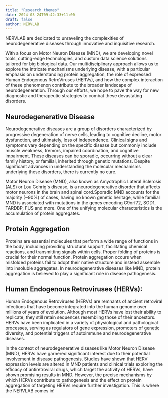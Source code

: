 ```yaml
---
title: "Research themes"
date: 2024-03-24T09:42:33+11:00
draft: false
author: NERVLAB
---
```


NERVLAB are dedicated to unraveling the complexities of neurodegenerative diseases through innovative and inquisitive research. 

With a focus on Motor Neuron Disease (MND), we are developing novel tools, cutting-edge technologies, and custom data science solutions tailored for big biological data. Our multidisciplinary approach allows us to explore the intricate mechanisms underlying disease, with a particular emphasis on understanding protein aggregation, the role of expressed Human Endogenous RetroViruses (HERVs), and how the complex interaction of these phenomenon contribute to the broader landscape of neurodegeneration. Through our efforts, we hope to pave the way for new diagnostic and therapeutic strategies to combat these devastating disorders.

## Neurodegenerative Disease

Neurodegenerative diseases are a group of disorders characterized by progressive degeneration of nerve cells, leading to cognitive decline, motor dysfunction, and ultimately, loss of independence. Clinical signs and symptoms vary depending on the specific disease but commonly include muscle weakness, tremors, impaired coordination, and cognitive impairment. These diseases can be sporadic, occurring without a clear family history, or familial, inherited through genetic mutations. Despite significant advances in understanding the molecular mechanisms underlying these disorders, there is currently no cure.

Motor Neuron Disease (MND), also known as Amyotrophic Lateral Sclerosis (ALS) or Lou Gehrig's disease, is a neurodegenerative disorder that affects motor neurons in the brain and spinal cord.Sporadic MND accounts for the majority (~90%) of cases, having no known genetic heritage, while familial MND is associated with mutations in the genes encoding C9orf72, SOD1, TARDBP, FUS and more. One of the unifying molecular characteristics is the accumulation of protein aggregates.

## Protein Aggregation

Proteins are essential molecules that perform a wide range of functions in the body, including providing structural support, facilitating chemical reactions, and transmitting signals within cells. Proper folding of proteins is crucial for their normal function. Protein aggregation occurs when misfolded proteins fail to adopt their native structure and instead assemble into insoluble aggregates. In neurodegenerative diseases like MND, protein aggregation is believed to play a significant role in disease pathogenesis.

## Human Endogenous Retroviruses (HERVs):

Human Endogenous Retroviruses (HERVs) are remnants of ancient retroviral infections that have become integrated into the human genome over millions of years of evolution. Although most HERVs have lost their ability to replicate, they still retain sequences resembling those of their ancestors. HERVs have been implicated in a variety of physiological and pathological processes, serving as regulators of gene expression, promoters of genetic diversity, and potential triggers of autoimmune and neurodegenerative diseases.

In the context of neurodegenerative diseases like Motor Neuron Disease (MND), HERVs have garnered significant interest due to their potential involvement in disease pathogenesis. Studies have shown that HERV expression levels are altered in MND patients and clinical trials exploring the efficacy of antiretroviral drugs, which target the activity of HERVs, have shown promising results in MND. However, the precise mechanisms by which HERVs contribute to pathogenesis and the effect on protein aggregation of targeting HERVs require further investigation. This is where the NERVLAB comes in!

